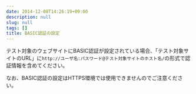 ```yaml
---
date: 2014-12-08T14:26:19+09:00
description: null
slug: null
tags: []
title: BASIC認証の設定
---
```


テスト対象のウェブサイトにBASIC認証が設定されている場合、「テスト対象サイトのURL」に`http://ユーザ名:パスワード@テスト対象サイトのホスト名/`の形式で認証情報を含めてください。

なお、BASIC認証の設定はHTTPS環境では使用できませんのでご注意ください。

[Shouldbeefile]: /cli/shouldbeefile/
